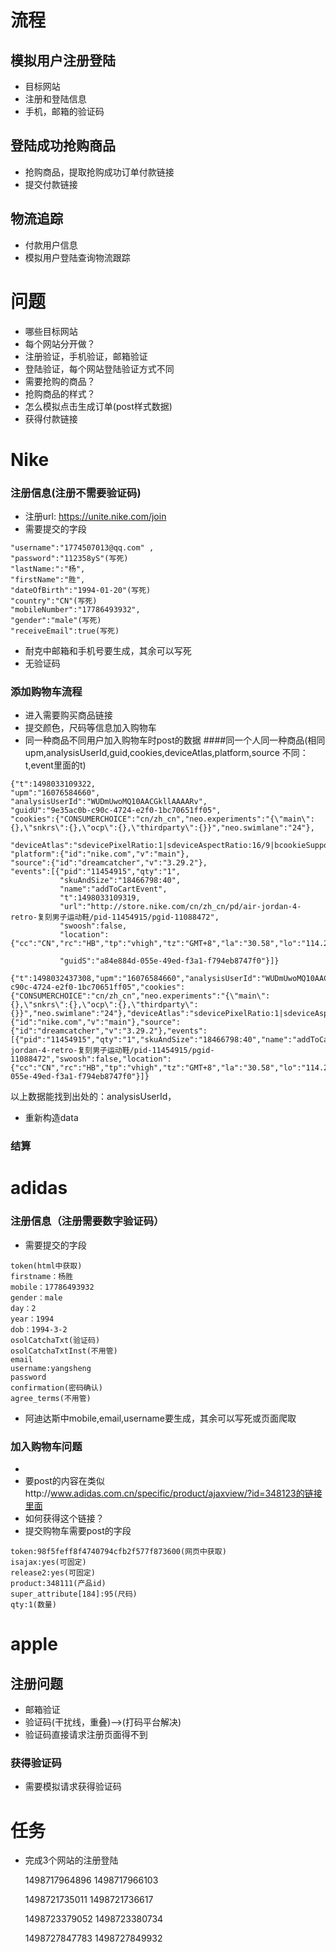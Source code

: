 # 流程
## 模拟用户注册登陆
- 目标网站
- 注册和登陆信息
- 手机，邮箱的验证码

## 登陆成功抢购商品
- 抢购商品，提取抢购成功订单付款链接
- 提交付款链接


## 物流追踪
- 付款用户信息
- 模拟用户登陆查询物流跟踪


# 问题
- 哪些目标网站
- 每个网站分开做？
- 注册验证，手机验证，邮箱验证
- 登陆验证，每个网站登陆验证方式不同
- 需要抢购的商品？
- 抢购商品的样式？
- 怎么模拟点击生成订单(post样式数据)
- 获得付款链接

# Nike 
### 注册信息(注册不需要验证码)
- 注册url: https://unite.nike.com/join
- 需要提交的字段
```
"username":"1774507013@qq.com" ,
"password":"112358yS"(写死)
"lastName:":"杨",
"firstName":"胜",
"dateOfBirth":"1994-01-20"(写死)
"country":"CN"(写死)
"mobileNumber":"17786493932",
"gender":"male"(写死)
"receiveEmail":true(写死)
```
- 耐克中邮箱和手机号要生成，其余可以写死
- 无验证码

### 添加购物车流程
- 进入需要购买商品链接
- 提交颜色，尺码等信息加入购物车
- 同一种商品不同用户加入购物车时post的数据
####同一个人同一种商品(相同upm,analysisUserId,guid,cookies,deviceAtlas,platform,source  不同：t,event里面的t)
```
{"t":1498033109322,
"upm":"16076584660",
"analysisUserId":"WUDmUwoMQ10AACGkllAAAARv",
"guidU":"9e35ac0b-c90c-4724-e2f0-1bc70651ff05",
"cookies":{"CONSUMERCHOICE":"cn/zh_cn","neo.experiments":"{\"main\":{},\"snkrs\":{},\"ocp\":{},\"thirdparty\":{}}","neo.swimlane":"24"},

"deviceAtlas":"sdevicePixelRatio:1|sdeviceAspectRatio:16/9|bcookieSupport:1",
"platform":{"id":"nike.com","v":"main"},
"source":{"id":"dreamcatcher","v":"3.29.2"},
"events":[{"pid":"11454915","qty":"1",
           "skuAndSize":"18466798:40",
           "name":"addToCartEvent",
           "t":1498033109319,
           "url":"http://store.nike.com/cn/zh_cn/pd/air-jordan-4-retro-复刻男子运动鞋/pid-11454915/pgid-11088472",
           "swoosh":false,
           "location":{"cc":"CN","rc":"HB","tp":"vhigh","tz":"GMT+8","la":"30.58","lo":"114.27","bw":"5000"},

           "guidS":"a84e884d-055e-49ed-f3a1-f794eb8747f0"}]}

```

```
{"t":1498032437308,"upm":"16076584660","analysisUserId":"WUDmUwoMQ10AACGkllAAAARv","guidU":"9e35ac0b-c90c-4724-e2f0-1bc70651ff05","cookies":{"CONSUMERCHOICE":"cn/zh_cn","neo.experiments":"{\"main\":{},\"snkrs\":{},\"ocp\":{},\"thirdparty\":{}}","neo.swimlane":"24"},"deviceAtlas":"sdevicePixelRatio:1|sdeviceAspectRatio:16/9|bcookieSupport:1","platform":{"id":"nike.com","v":"main"},"source":{"id":"dreamcatcher","v":"3.29.2"},"events":[{"pid":"11454915","qty":"1","skuAndSize":"18466798:40","name":"addToCartEvent","t":1498032437304,"url":"http://store.nike.com/cn/zh_cn/pd/air-jordan-4-retro-复刻男子运动鞋/pid-11454915/pgid-11088472","swoosh":false,"location":{"cc":"CN","rc":"HB","tp":"vhigh","tz":"GMT+8","la":"30.58","lo":"114.27","bw":"5000"},"guidS":"a84e884d-055e-49ed-f3a1-f794eb8747f0"}]}
```
以上数据能找到出处的：analysisUserId，
- 重新构造data

### 结算

# adidas
### 注册信息（注册需要数字验证码）
- 需要提交的字段
```
token(html中获取)
firstname：杨胜
mobile：17786493932
gender：male
day：2
year：1994
dob：1994-3-2
osolCatchaTxt(验证码)
osolCatchaTxtInst(不用管)
email
username:yangsheng
password
confirmation(密码确认)
agree_terms(不用管)
```
- 阿迪达斯中mobile,email,username要生成，其余可以写死或页面爬取

### 加入购物车问题
- 
- 要post的内容在类似http://www.adidas.com.cn/specific/product/ajaxview/?id=348123的链接里面
- 如何获得这个链接？
- 提交购物车需要post的字段
```
token:98f5feff8f4740794cfb2f577f873600(网页中获取)
isajax:yes(可固定)
release2:yes(可固定)
product:348111(产品id)
super_attribute[184]:95(尺码)
qty:1(数量)
```

# apple
## 注册问题
- 邮箱验证
- 验证码(干扰线，重叠)-->(打码平台解决)
- 验证码直接请求注册页面得不到

### 获得验证码
- 需要模拟请求获得验证码



# 任务
- 完成3个网站的注册登陆



  

    1498717964896
    1498717966103

    1498721735011
    1498721736617

    1498723379052
    1498723380734

    1498727847783
    1498727849932
  
